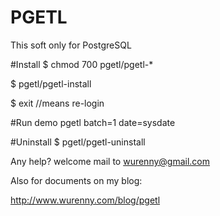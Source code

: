 # PGETL
This soft only for PostgreSQL

#Install
$ chmod 700 pgetl/pgetl-*

$ pgetl/pgetl-install

$ exit //means re-login


#Run demo
pgetl batch=1 date=sysdate

#Uninstall
$ pgetl/pgetl-uninstall

Any help? welcome mail to wurenny@gmail.com

Also for documents on my blog:

http://www.wurenny.com/blog/pgetl
